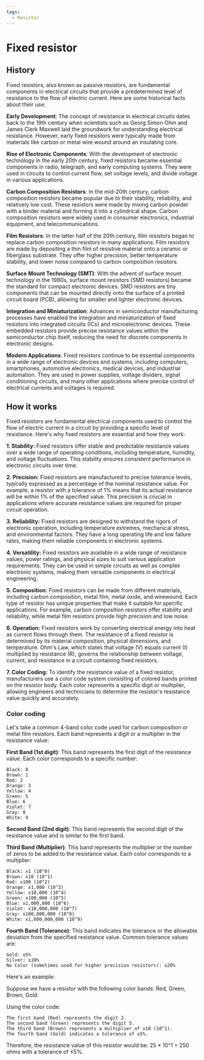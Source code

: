 ```yaml
---
tags:
  - Resistor
---
```


<head>
    <meta charset="UTF-8">
    <meta name="viewport" content="width=device-width, initial-scale=1.0">
    <meta name="description" content="Welcome to ac-electricity! Here you will learn more about electricity, the different components used to make an electrical circuit as well as their features and use cases.">
    <meta name="keywords" content="alexis carbillet, carbillet, electricity, capacitors, conductors, diodes, electronic, energy source, hardware, home appliances, inductors, insulators, resistors, semi-conductors">
    <meta name="author" content="Alexis Carbillet ">
</head>

# Fixed resistor

## History

Fixed resistors, also known as passive resistors, are fundamental components in electrical circuits that provide a predetermined level of resistance to the flow of electric current. Here are some historical facts about their use:

**Early Development**: The concept of resistance in electrical circuits dates back to the 19th century when scientists such as Georg Simon Ohm and James Clerk Maxwell laid the groundwork for understanding electrical resistance. However, early fixed resistors were typically made from materials like carbon or metal wire wound around an insulating core.

**Rise of Electronic Components**: With the development of electronic technology in the early 20th century, fixed resistors became essential components in radio, telegraph, and early computing systems. They were used in circuits to control current flow, set voltage levels, and divide voltage in various applications.

**Carbon Composition Resistors**: In the mid-20th century, carbon composition resistors became popular due to their stability, reliability, and relatively low cost. These resistors were made by mixing carbon powder with a binder material and forming it into a cylindrical shape. Carbon composition resistors were widely used in consumer electronics, industrial equipment, and telecommunications.

**Film Resistors**: In the latter half of the 20th century, film resistors began to replace carbon composition resistors in many applications. Film resistors are made by depositing a thin film of resistive material onto a ceramic or fiberglass substrate. They offer higher precision, better temperature stability, and lower noise compared to carbon composition resistors.

**Surface Mount Technology (SMT)**: With the advent of surface mount technology in the 1980s, surface mount resistors (SMD resistors) became the standard for compact electronic devices. SMD resistors are tiny components that can be mounted directly onto the surface of a printed circuit board (PCB), allowing for smaller and lighter electronic devices.

**Integration and Miniaturization**: Advances in semiconductor manufacturing processes have enabled the integration and miniaturization of fixed resistors into integrated circuits (ICs) and microelectronic devices. These embedded resistors provide precise resistance values within the semiconductor chip itself, reducing the need for discrete components in electronic designs.

**Modern Applications**: Fixed resistors continue to be essential components in a wide range of electronic devices and systems, including computers, smartphones, automotive electronics, medical devices, and industrial automation. They are used in power supplies, voltage dividers, signal conditioning circuits, and many other applications where precise control of electrical currents and voltages is required.

## How it works

Fixed resistors are fundamental electrical components used to control the flow of electric current in a circuit by providing a specific level of resistance. Here's why fixed resistors are essential and how they work:

**1. Stability:** Fixed resistors offer stable and predictable resistance values over a wide range of operating conditions, including temperature, humidity, and voltage fluctuations. This stability ensures consistent performance in electronic circuits over time.

**2. Precision:** Fixed resistors are manufactured to precise tolerance levels, typically expressed as a percentage of the nominal resistance value. For example, a resistor with a tolerance of 1% means that its actual resistance will be within 1% of the specified value. This precision is crucial in applications where accurate resistance values are required for proper circuit operation.

**3. Reliability:** Fixed resistors are designed to withstand the rigors of electronic operation, including temperature extremes, mechanical stress, and environmental factors. They have a long operating life and low failure rates, making them reliable components in electronic systems.

**4. Versatility:** Fixed resistors are available in a wide range of resistance values, power ratings, and physical sizes to suit various application requirements. They can be used in simple circuits as well as complex electronic systems, making them versatile components in electrical engineering.

**5. Composition:** Fixed resistors can be made from different materials, including carbon composition, metal film, metal oxide, and wirewound. Each type of resistor has unique properties that make it suitable for specific applications. For example, carbon composition resistors offer stability and reliability, while metal film resistors provide high precision and low noise.

**6. Operation:** Fixed resistors work by converting electrical energy into heat as current flows through them. The resistance of a fixed resistor is determined by its material composition, physical dimensions, and temperature. Ohm's Law, which states that voltage (V) equals current (I) multiplied by resistance (R), governs the relationship between voltage, current, and resistance in a circuit containing fixed resistors.

**7. Color Coding:** To identify the resistance value of a fixed resistor, manufacturers use a color code system consisting of colored bands printed on the resistor body. Each color represents a specific digit or multiplier, allowing engineers and technicians to determine the resistor's resistance value quickly and accurately.

### Color coding

Let's take a common 4-band color code used for carbon composition or metal film resistors. Each band represents a digit or a multiplier in the resistance value:

**First Band (1st digit)**: This band represents the first digit of the resistance value. Each color corresponds to a specific number:

    Black: 0
    Brown: 1
    Red: 2
    Orange: 3
    Yellow: 4
    Green: 5
    Blue: 6
    Violet: 7
    Gray: 8
    White: 9

**Second Band (2nd digit)**: This band represents the second digit of the resistance value and is similar to the first band.

**Third Band (Multiplier)**: This band represents the multiplier or the number of zeros to be added to the resistance value. Each color corresponds to a multiplier:

    Black: x1 (10^0)
    Brown: x10 (10^1)
    Red: x100 (10^2)
    Orange: x1,000 (10^3)
    Yellow: x10,000 (10^4)
    Green: x100,000 (10^5)
    Blue: x1,000,000 (10^6)
    Violet: x10,000,000 (10^7)
    Gray: x100,000,000 (10^8)
    White: x1,000,000,000 (10^9)

**Fourth Band (Tolerance)**: This band indicates the tolerance or the allowable deviation from the specified resistance value. Common tolerance values are:

    Gold: ±5%
    Silver: ±10%
    No Color (sometimes used for higher precision resistors): ±20%

Here's an example:

Suppose we have a resistor with the following color bands: Red, Green, Brown, Gold.

Using the color code:

    The first band (Red) represents the digit 2.
    The second band (Green) represents the digit 5.
    The third band (Brown) represents a multiplier of x10 (10^1).
    The fourth band (Gold) indicates a tolerance of ±5%.

Therefore, the resistance value of this resistor would be: 25 * 10^1 = 250 ohms with a tolerance of ±5%.